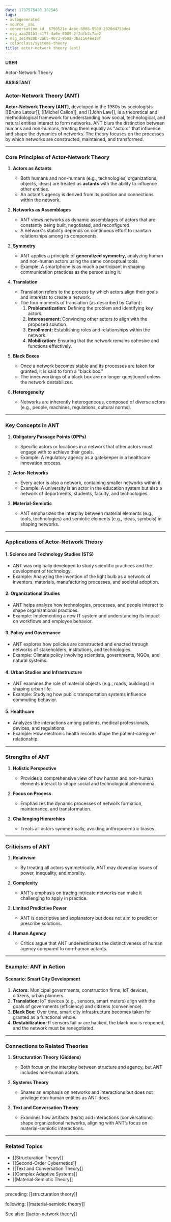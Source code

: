 ```yaml
---
date: 1737575428.382546
tags:
- autogenerated
- source__oai
- conversation_id__6790521e-4ebc-8008-9980-2320d4753de4
- msg_aaa281b1-417f-4a6e-8009-2f2dfb3c7ae2
- msg_2e14920b-2ab5-4673-958a-3ba1564ee19f
- colorclass/systems-theory
title: actor-network theory (ant)
---
```


**USER**

Actor-Network Theory


**ASSISTANT**

### Actor-Network Theory (ANT)

**Actor-Network Theory (ANT)**, developed in the 1980s by sociologists [[Bruno Latour]], [[Michel Callon]], and [[John Law]], is a theoretical and methodological framework for understanding how social, technological, and natural entities interact to form networks. ANT blurs the distinction between humans and non-humans, treating them equally as "actors" that influence and shape the dynamics of networks. The theory focuses on the processes by which networks are constructed, maintained, and transformed.

---

### Core Principles of Actor-Network Theory

1. **Actors as Actants**
   - Both humans and non-humans (e.g., technologies, organizations, objects, ideas) are treated as **actants** with the ability to influence other entities.
   - An actant’s agency is derived from its position and connections within the network.

2. **Networks as Assemblages**
   - ANT views networks as dynamic assemblages of actors that are constantly being built, negotiated, and reconfigured.
   - A network's stability depends on continuous effort to maintain relationships among its components.

3. **Symmetry**
   - ANT applies a principle of **generalized symmetry**, analyzing human and non-human actors using the same conceptual tools.
   - Example: A smartphone is as much a participant in shaping communication practices as the person using it.

4. **Translation**
   - Translation refers to the process by which actors align their goals and interests to create a network.
   - The four moments of translation (as described by Callon):
     1. **Problematization:** Defining the problem and identifying key actors.
     2. **Interessement:** Convincing other actors to align with the proposed solution.
     3. **Enrollment:** Establishing roles and relationships within the network.
     4. **Mobilization:** Ensuring that the network remains cohesive and functions effectively.

5. **Black Boxes**
   - Once a network becomes stable and its processes are taken for granted, it is said to form a "black box."
   - The inner workings of a black box are no longer questioned unless the network destabilizes.

6. **Heterogeneity**
   - Networks are inherently heterogeneous, composed of diverse actors (e.g., people, machines, regulations, cultural norms).

---

### Key Concepts in ANT

1. **Obligatory Passage Points (OPPs)**
   - Specific actors or locations in a network that other actors must engage with to achieve their goals.
   - Example: A regulatory agency as a gatekeeper in a healthcare innovation process.

2. **Actor-Networks**
   - Every actor is also a network, containing smaller networks within it.
   - Example: A university is an actor in the education system but also a network of departments, students, faculty, and technologies.

3. **Material-Semiotic**
   - ANT emphasizes the interplay between material elements (e.g., tools, technologies) and semiotic elements (e.g., ideas, symbols) in shaping networks.

---

### Applications of Actor-Network Theory

#### 1. **Science and Technology Studies (STS)**
   - ANT was originally developed to study scientific practices and the development of technology.
   - Example: Analyzing the invention of the light bulb as a network of inventors, materials, manufacturing processes, and societal adoption.

#### 2. **Organizational Studies**
   - ANT helps analyze how technologies, processes, and people interact to shape organizational practices.
   - Example: Implementing a new IT system and understanding its impact on workflows and employee behavior.

#### 3. **Policy and Governance**
   - ANT explores how policies are constructed and enacted through networks of stakeholders, institutions, and technologies.
   - Example: Climate policy involving scientists, governments, NGOs, and natural systems.

#### 4. **Urban Studies and Infrastructure**
   - ANT examines the role of material objects (e.g., roads, buildings) in shaping urban life.
   - Example: Studying how public transportation systems influence commuting behavior.

#### 5. **Healthcare**
   - Analyzes the interactions among patients, medical professionals, devices, and regulations.
   - Example: How electronic health records shape the patient-caregiver relationship.

---

### Strengths of ANT

1. **Holistic Perspective**
   - Provides a comprehensive view of how human and non-human elements interact to shape social and technological phenomena.

2. **Focus on Process**
   - Emphasizes the dynamic processes of network formation, maintenance, and transformation.

3. **Challenging Hierarchies**
   - Treats all actors symmetrically, avoiding anthropocentric biases.

---

### Criticisms of ANT

1. **Relativism**
   - By treating all actors symmetrically, ANT may downplay issues of power, inequality, and morality.

2. **Complexity**
   - ANT's emphasis on tracing intricate networks can make it challenging to apply in practice.

3. **Limited Predictive Power**
   - ANT is descriptive and explanatory but does not aim to predict or prescribe solutions.

4. **Human Agency**
   - Critics argue that ANT underestimates the distinctiveness of human agency compared to non-human actants.

---

### Example: ANT in Action

#### Scenario: Smart City Development
1. **Actors:** Municipal governments, construction firms, IoT devices, citizens, urban planners.
2. **Translation:** IoT devices (e.g., sensors, smart meters) align with the goals of governments (efficiency) and citizens (convenience).
3. **Black Box:** Over time, smart city infrastructure becomes taken for granted as a functional whole.
4. **Destabilization:** If sensors fail or are hacked, the black box is reopened, and the network must be renegotiated.

---

### Connections to Related Theories

1. **Structuration Theory (Giddens)**
   - Both focus on the interplay between structure and agency, but ANT includes non-human actors.

2. **Systems Theory**
   - Shares an emphasis on networks and interactions but does not privilege non-human entities as ANT does.

3. **Text and Conversation Theory**
   - Examines how artifacts (texts) and interactions (conversations) shape organizational networks, aligning with ANT’s focus on material-semiotic interactions.

---

### Related Topics
- [[Structuration Theory]]
- [[Second-Order Cybernetics]]
- [[Text and Conversation Theory]]
- [[Complex Adaptive Systems]]
- [[Material-Semiotic Theory]]


---

preceding: [[structuration theory]]  


following: [[material-semiotic theory]]

See also: [[actor-network theory]]